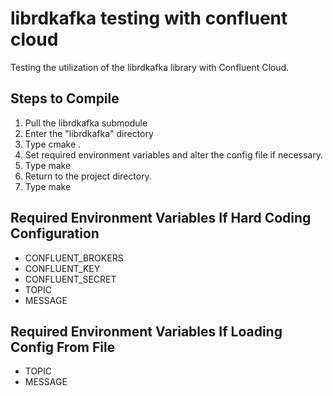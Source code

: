 # librdkafka testing with confluent cloud
Testing the utilization of the librdkafka library with Confluent Cloud.

## Steps to Compile
1) Pull the librdkafka submodule
2) Enter the "librdkafka" directory
3) Type cmake .
4) Set required environment variables and alter the config file if necessary.
5) Type make
6) Return to the project directory.
7) Type make

## Required Environment Variables If Hard Coding Configuration
- CONFLUENT_BROKERS
- CONFLUENT_KEY
- CONFLUENT_SECRET
- TOPIC
- MESSAGE

## Required Environment Variables If Loading Config From File
- TOPIC
- MESSAGE
